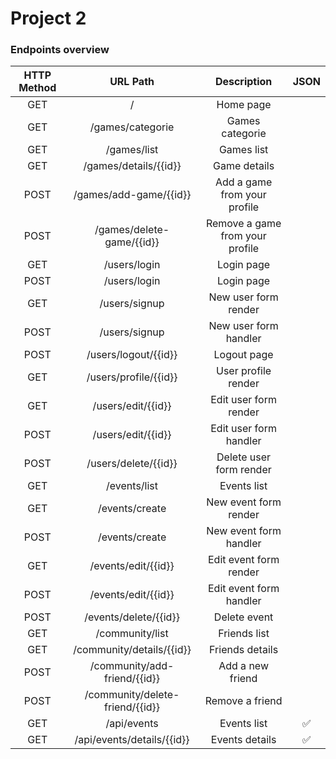 <h1> Project 2 </h1>

<h3> Endpoints overview </h3>

| HTTP Method |             URL Path            |           Description           | JSON |
|:-----------:|:-------------------------------:|:-------------------------------:|:----:|
|     GET     |                /                |            Home page            |      |
|     GET     |           /games/categorie      |           Games categorie       |      |
|     GET     |           /games/list           |           Games list            |      |
|     GET     |      /games/details/{{id}}      |          Game details           |      |
|     POST    |      /games/add-game/{{id}}     |   Add a game from your profile  |      |
|     POST    |    /games/delete-game/{{id}}    | Remove a game from your profile |      |
|     GET     |           /users/login          |            Login page           |      |
|     POST    |           /users/login          |            Login page           |      |
|     GET     |          /users/signup          |       New user form render      |      |
|     POST    |          /users/signup          |      New user form handler      |      |
|     POST    |       /users/logout/{{id}}      |           Logout page           |      |
|     GET     |      /users/profile/{{id}}      |       User profile render       |      |
|     GET     |        /users/edit/{{id}}       |      Edit user form render      |      |
|     POST    |        /users/edit/{{id}}       |      Edit user form handler     |      |
|     POST    |       /users/delete/{{id}}      |     Delete user form render     |      |
|     GET     |           /events/list          |           Events list           |      |
|     GET     |          /events/create         |      New event form render      |      |
|     POST    |          /events/create         |      New event form handler     |      |
|     GET     |       /events/edit/{{id}}       |      Edit event form render     |      |
|     POST    |       /events/edit/{{id}}       |     Edit event form handler     |      |
|     POST    |      /events/delete/{{id}}      |           Delete event          |      |
|     GET     |         /community/list         |          Friends list           |      |
|     GET     |    /community/details/{{id}}    |         Friends details         |      |
|     POST    |   /community/add-friend/{{id}}  |         Add a new friend        |      |
|     POST    | /community/delete-friend/{{id}} |         Remove a friend         |      |
|     GET     |            /api/events           |           Events list          |   ✅  |
|     GET     |    /api/events/details/{{id}}    |          Events details        |   ✅  |